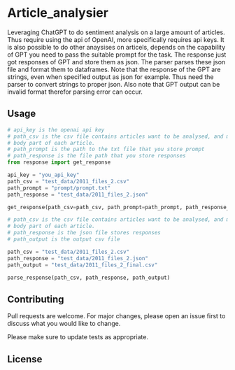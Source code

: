 # Article_analysier

Leveraging ChatGPT to do sentiment analysis on a large amount of articles. Thus require using the api of OpenAI, more specifically requires api keys. It is also possible to do other anaysises on articels, depends on the capability of GPT you need to pass the suitable prompt for the task. The response just got responses of GPT and store them as json. The parser parses these json file and format them to dataframes. Note that the response of the GPT are strings, even when specified output as json for example. Thus need the parser to convert strings to proper json. Also note that GPT output can be invalid format therefor parsing error can occur.



## Usage

```python
# api_key is the openai api key
# path_csv is the csv file contains articles want to be analysed, and must contain a column named body which is the
# body part of each article.
# path_prompt is the path to the txt file that you store prompt
# path_response is the file path that you store responses
from response import get_response

api_key = "you_api_key"
path_csv = "test_data/2011_files_2.csv"
path_prompt = "prompt/prompt.txt"
path_response = "test_data/2011_files_2.json"

get_response(path_csv=path_csv, path_prompt=path_prompt, path_response_json=path_response, verbose=True)
```

```python
# path_csv is the csv file contains articles want to be analysed, and must contain a column named body which is the
# body part of each article.
# path_response is the json file stores responses
# path_output is the output csv file

path_csv = "test_data/2011_files_2.csv"
path_response = "test_data/2011_files_2.json"
path_output = "test_data/2011_files_2_final.csv"

parse_response(path_csv, path_response, path_output)
```

## Contributing

Pull requests are welcome. For major changes, please open an issue first
to discuss what you would like to change.

Please make sure to update tests as appropriate.

## License